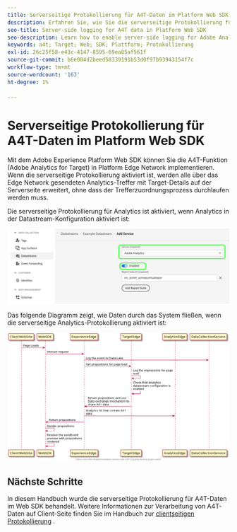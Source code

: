 ```yaml
---
title: Serverseitige Protokollierung für A4T-Daten im Platform Web SDK
description: Erfahren Sie, wie Sie die serverseitige Protokollierung für Adobe Analytics for Target (A4T) mithilfe des Experience Platform Web SDK aktivieren.
seo-title: Server-side logging for A4T data in Platform Web SDK
seo-description: Learn how to enable server-side logging for Adobe Analytics for Target (A4T) using the Experience Platform Web SDK.
keywords: a4t; Target; Web; SDK; Plattform; Protokollierung
exl-id: 26c25f58-e43c-4147-8595-69ea85af561f
source-git-commit: b6e084d2beed58339191b53d0f97b93943154f7c
workflow-type: tm+mt
source-wordcount: '163'
ht-degree: 1%

---
```


# Serverseitige Protokollierung für A4T-Daten im Platform Web SDK

Mit dem Adobe Experience Platform Web SDK können Sie die A4T-Funktion (Adobe Analytics for Target) in Platform Edge Network implementieren. Wenn die serverseitige Protokollierung aktiviert ist, werden alle über das Edge Network gesendeten Analytics-Treffer mit Target-Details auf der Serverseite erweitert, ohne dass der Trefferzuordnungsprozess durchlaufen werden muss.

Die serverseitige Protokollierung für Analytics ist aktiviert, wenn Analytics in der Datastream-Konfiguration aktiviert ist:

![ Analytics-Datenspeicherkonfiguration aktiviert](../assets/enable-analytics-datastream.png)

Das folgende Diagramm zeigt, wie Daten durch das System fließen, wenn die serverseitige Analytics-Protokollierung aktiviert ist:

![Serverseitiger Protokollierungsfluss](../assets/analytics-server-side-logging.png)

## Nächste Schritte

In diesem Handbuch wurde die serverseitige Protokollierung für A4T-Daten im Web SDK behandelt. Weitere Informationen zur Verarbeitung von A4T-Daten auf Client-Seite finden Sie im Handbuch zur [clientseitigen Protokollierung](./client-side.md) .
